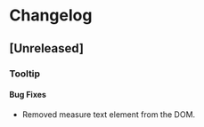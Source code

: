 # Changelog

## [Unreleased]

### Tooltip

#### Bug Fixes

- Removed measure text element from the DOM.